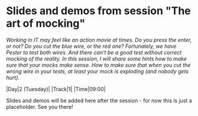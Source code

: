 # Slides and demos from session "The art of mocking"
*Working in IT may feel like an action movie at times. Do you press the enter, or not? Do you cut the blue wire, or the red one? Fortunately, we have Pester to test both wires. And there can’t be a good test without correct mocking of the reality. In this session, I will share some hints how to make sure that your mocks make sense. How to make sure that when you cut the wrong wire in your tests, at least your mock is exploding (and nobody gets hurt).*

|Day|2 (Tuesday)|
|Track|1|
|Time|09:00|

Slides and demos will be added here after the session - for now this is just a placeholder. See you there!

